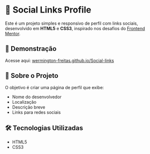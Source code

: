# 💼 Social Links Profile

Este é um projeto simples e responsivo de perfil com links sociais, desenvolvido em **HTML5** e **CSS3**, inspirado nos desafios do [Frontend Mentor](https://www.frontendmentor.io/).

## 🔗 Demonstração
Acesse aqui: [wermington-freitas.github.io/Social-links](https://wermington-freitas.github.io/Social-links/)

## 🧑 Sobre o Projeto

O objetivo é criar uma página de perfil que exibe:

- Nome do desenvolvedor
- Localização
- Descrição breve
- Links para redes sociais

## 🛠️ Tecnologias Utilizadas

- HTML5
- CSS3
